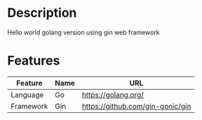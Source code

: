 # Description

Hello world golang version using gin web framework

# Features

| Feature  | Name| URL
|----------|-----|---------------------------------
| Language |  Go | https://golang.org/
| Framework| Gin | https://github.com/gin-gonic/gin